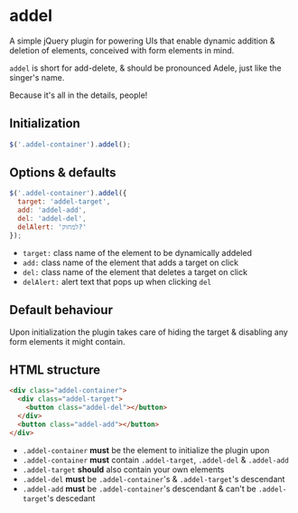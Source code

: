# addel

A simple jQuery plugin for powering UIs that enable dynamic addition & deletion of elements, conceived with form elements in mind.

`addel` is short for add-delete, & should be pronounced Adele, just like the singer's name.

Because it's all in the details, people!

## Initialization

```javascript
$('.addel-container').addel();
```

## Options & defaults

```javascript
$('.addel-container').addel({
  target: 'addel-target',
  add: 'addel-add',
  del: 'addel-del',
  delAlert: 'למחוק?'
});
```

* `target:` class name of the element to be dynamically addeled
* `add:` class name of the element that adds a target on click
* `del:` class name of the element that deletes a target on click
* `delAlert:` alert text that pops up when clicking `del`

## Default behaviour

Upon initialization the plugin takes care of hiding the target & disabling any form elements it might contain.

## HTML structure

```html
<div class="addel-container">
  <div class="addel-target">
    <button class="addel-del"></button>
  </div>
  <button class="addel-add"></button>
</div>
```

* `.addel-container` **must** be the element to initialize the plugin upon
* `.addel-container` **must** contain `.addel-target`, `.addel-del` & `.addel-add`
* `.addel-target` **should** also contain your own elements
* `.addel-del` **must** be `.addel-container`'s & `.addel-target`'s descendant 
* `.addel-add` **must** be `.addel-container`'s descendant & can't be `.addel-target`'s descedant

